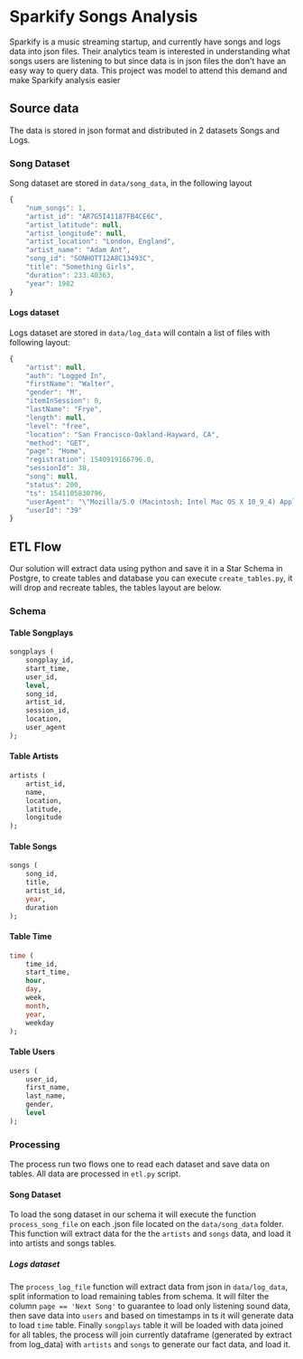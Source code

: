 # Sparkify Songs Analysis

Sparkify is a music streaming startup, and currently have songs and logs data into json files.
Their analytics team is interested in understanding what songs users are listening to but since data is in json files the don't have an easy way to query data. This project was model to attend this demand and make Sparkify analysis easier 

## Source data
The data is stored in json format and distributed in 2 datasets Songs and Logs.

### Song Dataset
Song dataset are stored in `data/song_data`, in the following layout

```javascript
{
    "num_songs": 1,
    "artist_id": "AR7G5I41187FB4CE6C",
    "artist_latitude": null,
    "artist_longitude": null,
    "artist_location": "London, England",
    "artist_name": "Adam Ant",
    "song_id": "SONHOTT12A8C13493C",
    "title": "Something Girls",
    "duration": 233.40363,
    "year": 1982
}
```

#### Logs dataset
Logs dataset are stored in `data/log_data` will contain a list of files with following layout:

```javascript
{
    "artist": null,
    "auth": "Logged In",
    "firstName": "Walter",
    "gender": "M",
    "itemInSession": 0,
    "lastName": "Frye",
    "length": null,
    "level": "free",
    "location": "San Francisco-Oakland-Hayward, CA",
    "method": "GET",
    "page": "Home",
    "registration": 1540919166796.0,
    "sessionId": 38,
    "song": null,
    "status": 200,
    "ts": 1541105830796,
    "userAgent": "\"Mozilla/5.0 (Macintosh; Intel Mac OS X 10_9_4) AppleWebKit/537.36 (KHTML, like Gecko) Chrome/36.0.1985.143 Safari/537.36\"",
    "userId": "39"
}
```

## ETL Flow
Our solution will extract data using python and save it in a Star Schema in Postgre, to create tables and database you can execute `create_tables.py`, it will drop and recreate tables, the tables layout are below.

### Schema

#### Table Songplays
```sql
songplays (
	songplay_id,
	start_time,
	user_id,
	level,
	song_id,
	artist_id,
	session_id,
	location,
	user_agent
);
```


#### Table Artists
```sql
artists (
	artist_id,
	name,
	location,
	latitude,
	longitude
);
```

#### Table Songs
```sql
songs (
    song_id,
    title,
    artist_id,
    year,
    duration
);

```
#### Table Time
```sql
time (
    time_id,
    start_time,
    hour,
    day,
    week,
    month,
    year,
    weekday
);

```
#### Table Users
```sql
users (
    user_id,
    first_name,
    last_name,
    gender,
    level
);
```

### Processing
The process run two flows one to read each dataset and save data on tables. All data are processed in `etl.py` script.

#### Song Dataset
To load the song dataset in our schema it will execute the function `process_song_file` on each .json file located on the `data/song_data` folder. This function will extract data for the the `artists` and `songs` data, and load it into artists and songs tables.

##### Logs dataset
The `process_log_file` function will extract data from json in `data/log_data`, split information to load remaining tables from schema.
It will filter the column `page == 'Next Song'` to guarantee to load only listening sound data, then save data into `users` and based on timestamps in ts it will generate data to load `time` table.
Finally `songplays` table it will be loaded with data joined for all tables, the process will join currently dataframe (generated by extract from log_data) with `artists` and `songs` to generate our fact data, and load it.

